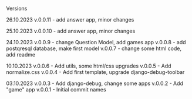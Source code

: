 Versions

26.10.2023
v.0.0.11 - add answer app, minor changes

25.10.2023
v.0.0.10 - add answer app, minor changes

24.10.2023
v.0.0.9 - change Question Model, add games app
v.0.0.8 - add postqresql database, make first model
v.0.0.7 - change some html code, add readme

10.10.2023
v.0.0.6 - Add utils, some html/css upgrades
v.0.0.5 - Add normalize.css
v.0.0.4 - Add first template, upgrade django-debug-toolbar

03.10.2023
v.0.0.3 - Add django-debug, change some apps
v.0.0.2 - Add "game" app
v.0.0.1 - Initial commit
names